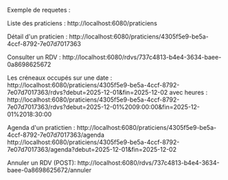 Exemple de requetes :

Liste des praticiens :
http://localhost:6080/praticiens

Détail d'un praticien :
http://localhost:6080/praticiens/4305f5e9-be5a-4ccf-8792-7e07d7017363

Consulter un RDV :
http://localhost:6080/rdvs/737c4813-b4e4-3634-baee-0a8698625672

Les créneaux occupés sur une date :
http://localhost:6080/praticiens/4305f5e9-be5a-4ccf-8792-7e07d7017363/rdvs?debut=2025-12-01&fin=2025-12-02
avec heures :
http://localhost:6080/praticiens/4305f5e9-be5a-4ccf-8792-7e07d7017363/rdvs?debut=2025-12-01%2009:00:00&fin=2025-12-01%2018:30:00

Agenda d'un pratictien :
http://localhost:6080/praticiens/4305f5e9-be5a-4ccf-8792-7e07d7017363/agenda
http://localhost:6080/praticiens/4305f5e9-be5a-4ccf-8792-7e07d7017363/agenda?debut=2025-12-01&fin=2025-12-02

Annuler un RDV (POST):
http://localhost:6080/rdvs/737c4813-b4e4-3634-baee-0a8698625672/annuler
